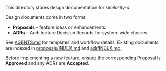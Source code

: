 This directory stores design documentation for *similarity-d*.

Design documents come in two forms:

- **Proposals** – feature ideas or enhancements.
- **ADRs** – Architecture Decision Records for system-wide choices.

See [AGENTS.md](AGENTS.md) for templates and workflow details.
Existing documents are indexed in [proposals/INDEX.md](proposals/INDEX.md)
and [adr/INDEX.md](adr/INDEX.md).

Before implementing a new feature, ensure the corresponding Proposal is
**Approved** and any ADRs are **Accepted**.
